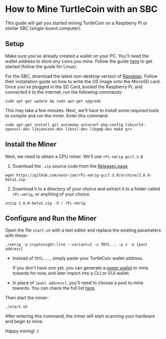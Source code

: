 # How to Mine TurtleCoin with an SBC

This guide will get you started mining TurtleCoin on a Raspberry Pi or similar SBC (single-board computer).

## Setup

Make sure you've already created a wallet on your PC. You'll need the wallet address to store any coins you mine. Follow the guide [here](../wallets/Using-Simplewallet) to get started (follow the guide for Linux).

For the SBC, download the latest non-desktop version of [Raspbian](https://www.raspberrypi.org/downloads). Follow their installation guide on how to write the OS image onto the MicroSD card. Once you've plugged in the SD Card, booted the Raspberry Pi, and connected it to the internet, run the following commands:


	sudo apt-get update && sudo apt-get upgrade

This may take a few minutes. Next, we'll have to install some required tools to compile and run the miner. Enter this command:


	sudo apt-get install git automake autoconf pkg-config libcurl4-openssl-dev libjansson-dev libssl-dev libgmp-dev make g++

## Install the Miner

Next, we need to obtain a CPU miner. We'll use `rPi-xmrig-gcc7.3.0`

1. Download the `.zip` source code from the [Releases page](https://github.com/auto-joe/rPi-xmrig-gcc7.3.0/releases/latest)

```
wget https://github.com/auto-joe/rPi-xmrig-gcc7.3.0/archive/2.6.0-beta1.zip
```

2. Download it to a directory of your choice and extract it to a folder called `rPi-xmrig`, or anything of your choice.

```
unzip 2.6.0-beta1.zip -d / rPi-xmrig
```

## Configure and Run the Miner

Open the file `start.sh` with a text editor and replace the existing parameters with these-


```shell
./xmrig -a cryptonight-lite --variant=1 -u TRTL... -p x -o [pool address]
```

* Instead of `TRTL...`, simply paste your TurtleCoin wallet address.

  If you don't have one yet, you can generate a [paper wallet](../wallets/Making-a-paper-wallet) to mine towards for now, and later import into a CLI or GUI wallet.

* In place of `[pool address]`, you'll need to choose a pool to mine towards. You can check the full list [here](Pools).

Then start the miner-

```shell
./start.sh
```

After entering this command, the miner will start scanning your hardware and begin to mine. 

Happy mining! :)
